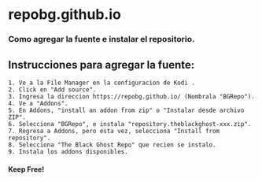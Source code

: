 # repobg.github.io
### Como agregar la fuente e instalar el repositorio.

## Instrucciones para agregar la fuente:

    1. Ve a la File Manager en la configuracion de Kodi .
    2. Click en "Add source".
    3. Ingresa la direccion https://repobg.github.io/ (Nombrala "BGRepo").
    4. Ve a "Addons".
    5. En Addons, "install an addon from zip" o "Instalar desde archivo ZIP". 
    6. Selecciona "BGRepo", e instala "repository.theblackghost-xxx.zip".
    7. Regresa a Addons, pero esta vez, selecciona "Install from repository".
    8. Selecciona "The Black Ghost Repo" que recien se instalo.
    9. Instala los addons disponibles.

#### Keep Free!
